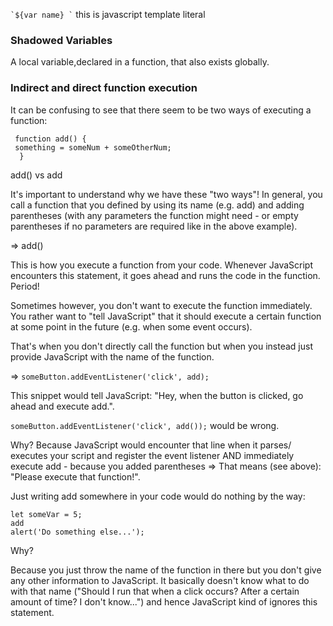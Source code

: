 `` `${var name} ` `` this is javascript template literal
### Shadowed Variables
A local variable,declared in a function, that also exists globally.

### Indirect and direct function execution
It can be confusing to see that there seem to be two ways of executing a function:
``` 
 function add() {
 something = someNum + someOtherNum;
  }   
```
add() vs add

It's important to understand why we have these "two ways"!
In general, you call a function that you defined by using its name (e.g. add) and adding parentheses (with any parameters the function might need - or empty parentheses if no parameters are required like in the above example).

=> add()

This is how you execute a function from your code. Whenever JavaScript encounters this statement, it goes ahead and runs the code in the function. Period!

Sometimes however, you don't want to execute the function immediately. You rather want to "tell JavaScript" that it should execute a certain function at some point in the future (e.g. when some event occurs).

That's when you don't directly call the function but when you instead just provide JavaScript with the name of the function.

=> `` someButton.addEventListener('click', add); ``

This snippet would tell JavaScript: "Hey, when the button is clicked, go ahead and execute add.".

`` someButton.addEventListener('click', add()); `` would be wrong.

Why? Because JavaScript would encounter that line when it parses/ executes your script and register the event listener AND immediately execute add - because you added parentheses => That means (see above): "Please execute that function!".

Just writing add somewhere in your code would do nothing by the way:
```
let someVar = 5;
add
alert('Do something else...');
```
Why?

Because you just throw the name of the function in there but you don't give any other information to JavaScript. It basically doesn't know what to do with that name ("Should I run that when a click occurs? After a certain amount of time? I don't know...") and hence JavaScript kind of ignores this statement.
